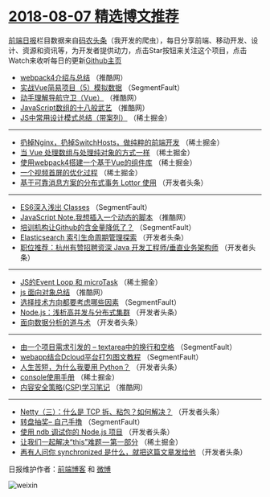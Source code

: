 # [2018-08-07 精选博文推荐](http://hao.caibaojian.com/date/2018/08/07)

[前端日报](http://caibaojian.com/c/news)栏目数据来自[码农头条](http://hao.caibaojian.com/)（我开发的爬虫），每日分享前端、移动开发、设计、资源和资讯等，为开发者提供动力，点击Star按钮来关注这个项目，点击Watch来收听每日的更新[Github主页](https://github.com/kujian/frontendDaily)
* [webpack4介绍与总结](http://hao.caibaojian.com/82322.html) （推酷网）
* [实战Vue简易项目（5）模拟数据](http://hao.caibaojian.com/82243.html) （SegmentFault）
* [动手理解导航守卫（Vue）](http://hao.caibaojian.com/82347.html) （推酷网）
* [JavaScript数组的十八般武艺](http://hao.caibaojian.com/82349.html) （推酷网）
* [JS中常用设计模式总结（带案列）](http://hao.caibaojian.com/82257.html) （稀土掘金）

***
* [扔掉Nginx，扔掉SwitchHosts，做纯粹的前端开发](http://hao.caibaojian.com/82249.html) （稀土掘金）
* [当 Vue 处理数组与处理纯对象的方式一样](http://hao.caibaojian.com/82244.html) （稀土掘金）
* [使用webpack4搭建一个基于Vue的组件库](http://hao.caibaojian.com/82245.html) （稀土掘金）
* [一个视频首屏的优化过程](http://hao.caibaojian.com/82246.html) （稀土掘金）
* [基于可靠消息方案的分布式事务 Lottor 使用](http://hao.caibaojian.com/82293.html) （开发者头条）

***
* [ES6深入浅出 Classes](http://hao.caibaojian.com/82228.html) （SegmentFault）
* [JavaScript Note.我想插入一个动态的脚本](http://hao.caibaojian.com/82319.html) （推酷网）
* [培训机构让Github的含金量降低了？](http://hao.caibaojian.com/82232.html) （SegmentFault）
* [Elasticsearch 索引生命周期管理探索](http://hao.caibaojian.com/82285.html) （开发者头条）
* [职位推荐：杭州有赞招聘资深 Java 开发工程师/垂直业务架构师](http://hao.caibaojian.com/82286.html) （开发者头条）

***
* [JS的Event Loop 和 microTask](http://hao.caibaojian.com/82258.html) （稀土掘金）
* [js 面向对象总结](http://hao.caibaojian.com/82345.html) （推酷网）
* [选择技术方向都要考虑哪些因素](http://hao.caibaojian.com/82242.html) （SegmentFault）
* [Node.js：浅析高并发与分布式集群](http://hao.caibaojian.com/82281.html) （开发者头条）
* [面向数据分析的道与术](http://hao.caibaojian.com/82292.html) （开发者头条）

***
* [由一个项目需求引发的 &#8211; textarea中的换行和空格](http://hao.caibaojian.com/82227.html) （SegmentFault）
* [webapp结合Dcloud平台打包图文教程](http://hao.caibaojian.com/82239.html) （SegmentFault）
* [人生苦短，为什么我要用 Python？](http://hao.caibaojian.com/82283.html) （开发者头条）
* [console使用手册](http://hao.caibaojian.com/82247.html) （稀土掘金）
* [内容安全策略(CSP)学习笔记](http://hao.caibaojian.com/82321.html) （推酷网）

***
* [Netty（三）：什么是 TCP 拆、粘包？如何解决？](http://hao.caibaojian.com/82273.html) （开发者头条）
* [转盘抽奖&#8211; 自己手撸](http://hao.caibaojian.com/82240.html) （SegmentFault）
* [使用 ndb 调试你的 Node.js 项目](http://hao.caibaojian.com/82284.html) （开发者头条）
* [让我们一起解决“this”难题 — 第一部分](http://hao.caibaojian.com/82248.html) （稀土掘金）
* [再有人问你 synchronized 是什么，就把这篇文章发给他](http://hao.caibaojian.com/82274.html) （开发者头条）

日报维护作者：[前端博客](http://caibaojian.com/) 和 [微博](http://caibaojian.com/go/weibo)

![weixin](https://user-images.githubusercontent.com/3055447/38468989-651132ac-3b80-11e8-8e6b-15122322a9d7.png)